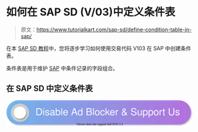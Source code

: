 # 如何在 SAP SD (V/03)中定义条件表

> 原文：<https://www.tutorialkart.com/sap-sd/define-condition-table-in-sap/>

在本 [SAP SD 教程](https://www.tutorialkart.com/sap-sd/sap-sd-training-tutorial/)中，您将逐步学习如何使用交易代码 V103 在 SAP 中创建条件表。

条件表是用于维护 [SAP](https://www.tutorialkart.com/sap/what-is-sap-definition-of-erp-sap-systems/) 中条件记录的字段组合。

## 在 SAP SD 中定义条件表

[![](img/925da31b32d6bc3827932f6c8afb11bb.png)](https://www.tutorialkart.com/)